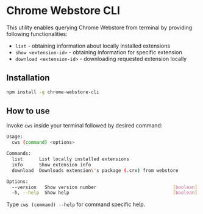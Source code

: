 Chrome Webstore CLI
================================

This utility enables querying Chrome Webstore from terminal by providing following functionalities:

- `list` - obtaining information about locally installed extensions
- `show <extension-id>` - obtaining information for specific extension
- `download <extension-id>` - downloading requested extension locally

## Installation

```bash    
npm install -g chrome-webstore-cli
```

## How to use

Invoke `cws` inside your terminal followed by desired command:

```bash
Usage:
  cws (command) <options>

Commands:
  list      List locally installed extensions
  info      Show extension info
  download  Downloads extension\'s package (.crx) from webstore

Options:
  --version   Show version number                            [boolean]
  -h, --help  Show help                                      [boolean]

```

Type `cws (command) --help` for command specific help.
